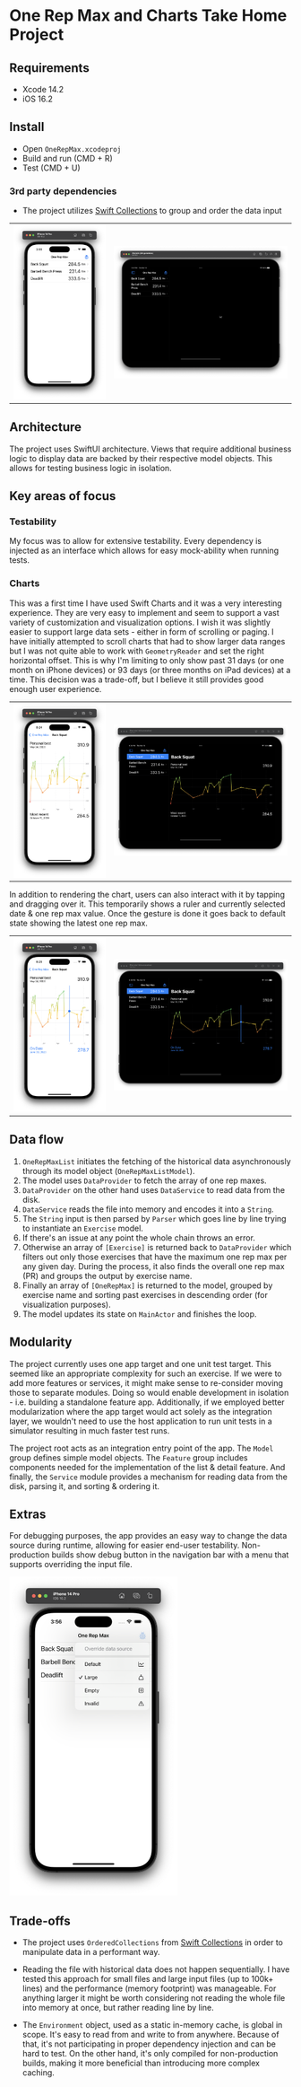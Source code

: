 # One Rep Max and Charts Take Home Project

## Requirements

- Xcode 14.2
- iOS 16.2

## Install

- Open `OneRepMax.xcodeproj`
- Build and run (CMD + R)
- Test (CMD + U)

### 3rd party dependencies

- The project utilizes [Swift Collections](https://www.swift.org/blog/swift-collections/) to group and order the data input

|   |   |
|---|---|
| <img src="./docs/screenshot-phone-default.png" /> | <img src="./docs/screenshot-pad-default.png" /> |

## Architecture

The project uses SwiftUI architecture. Views that require additional business logic to display data are backed by their respective model objects. This allows for testing business logic in isolation.

## Key areas of focus

### Testability

My focus was to allow for extensive testability. Every dependency is injected as an interface which allows for easy mock-ability when running tests.

### Charts

This was a first time I have used Swift Charts and it was a very interesting experience. They are very easy to implement and seem to support a vast variety of customization and visualization options. I wish it was slightly easier to support large data sets - either in form of scrolling or paging. I have initially attempted to scroll charts that had to show larger data ranges but I was not quite able to work with `GeometryReader` and set the right horizontal offset. This is why I'm limiting to only show past 31 days (or one month on iPhone devices) or 93 days (or three months on iPad devices) at a time. This decision was a trade-off, but I believe it still provides good enough user experience.

|   |   |
|---|---|
| <img src="./docs/screenshot-phone-detail.png" /> | <img src="./docs/screenshot-pad-detail.png" /> |

In addition to rendering the chart, users can also interact with it by tapping and dragging over it. This temporarily shows a ruler and currently selected date & one rep max value. Once the gesture is done it goes back to default state showing the latest one rep max.

|   |   |
|---|---|
| <img src="./docs/screenshot-phone-selected.png" /> | <img src="./docs/screenshot-pad-selected.png" /> |

## Data flow

1. `OneRepMaxList` initiates the fetching of the historical data asynchronously through its model object (`OneRepMaxListModel`).
2. The model uses `DataProvider` to fetch the array of one rep maxes.
3. `DataProvider` on the other hand uses `DataService` to read data from the disk.
4. `DataService` reads the file into memory and encodes it into a `String`.
5. The `String` input is then parsed by `Parser` which goes line by line trying to instantiate an `Exercise` model.
6. If there's an issue at any point the whole chain throws an error.
7. Otherwise an array of `[Exercise]` is returned back to `DataProvider` which filters out only those exercises that have the maximum one rep max per any given day. During the process, it also finds the overall one rep max (PR) and groups the output by exercise name.
8. Finally an array of `[OneRepMax]` is returned to the model, grouped by exercise name and sorting past exercises in descending order (for visualization purposes).
9. The model updates its state on `MainActor` and finishes the loop.

## Modularity

The project currently uses one app target and one unit test target. This seemed like an appropriate complexity for such an exercise. If we were to add more features or services, it might make sense to re-consider moving those to separate modules. Doing so would enable development in isolation - i.e. building a standalone feature app. Additionally, if we employed better modularization where the app target would act solely as the integration layer, we wouldn't need to use the host application to run unit tests in a simulator resulting in much faster test runs.

The project root acts as an integration entry point of the app. The `Model` group defines simple model objects. The `Feature` group includes components needed for the implementation of the list & detail feature. And finally, the `Service` module provides a mechanism for reading data from the disk, parsing it, and sorting & ordering it.

## Extras

For debugging purposes, the app provides an easy way to change the data source during runtime, allowing for easier end-user testability. Non-production builds show debug button in the navigation bar with a menu that supports overriding the input file.

<img src="./docs/screenshot-phone-debug-mode.png" width="300" />

## Trade-offs

- The project uses `OrderedCollections` from [Swift Collections](https://www.swift.org/blog/swift-collections/) in order to manipulate data in a performant way.

- Reading the file with historical data does not happen sequentially. I have tested this approach for small files and large input files (up to 100k+ lines) and the performance (memory footprint) was manageable. For anything larger it might be worth considering not reading the whole file into memory at once, but rather reading line by line.

- The `Environment` object, used as a static in-memory cache, is global in scope. It's easy to read from and write to from anywhere. Because of that, it's not participating in proper dependency injection and can be hard to test. On the other hand, it's only compiled for non-production builds, making it more beneficial than introducing more complex caching.